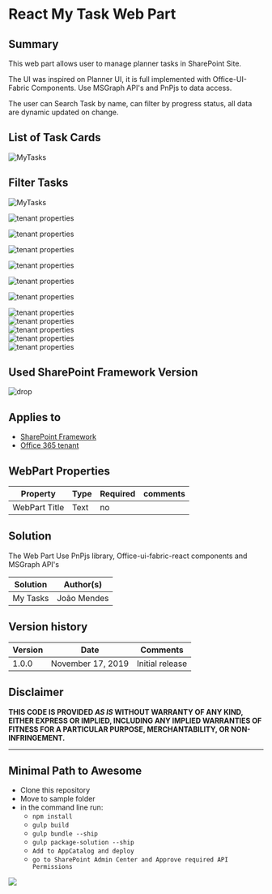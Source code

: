 # React  My Task Web Part 

## Summary
This web part allows user to manage planner tasks in SharePoint Site.

The UI was inspired on Planner UI, it is full implemented with Office-UI-Fabric Components.
Use MSGraph API's and PnPjs to data access.

The user can Search Task by name, can filter by progress status, all data are dynamic updated on change.


 

##  List of Task Cards

![MyTasks](https://github.com/joaojmendes/sp-dev-fx-webparts/blob/dev/samples/react-myTask/assets/screen1.png)

## Filter Tasks

![MyTasks](https://github.com/joaojmendes/sp-dev-fx-webparts/blob/dev/samples/react-myTask/assets/screen2.png)  



![tenant properties](https://github.com/joaojmendes/sp-dev-fx-webparts/blob/dev/samples/react-myTask/assets/screen3.png)  



![tenant properties](https://github.com/joaojmendes/sp-dev-fx-webparts/blob/dev/samples/react-myTask/assets/screen4.png) 



![tenant properties](https://github.com/joaojmendes/sp-dev-fx-webparts/blob/dev/samples/react-myTask/assets/screen5.png)  


![tenant properties](https://github.com/joaojmendes/sp-dev-fx-webparts/blob/dev/samples/react-myTask/assets/screen6.png)  


![tenant properties](https://github.com/joaojmendes/sp-dev-fx-webparts/blob/dev/samples/react-myTask/assets/screen7.png)  



![tenant properties](https://github.com/joaojmendes/sp-dev-fx-webparts/blob/dev/samples/react-myTask/assets/screen8.png)  

![tenant properties](https://github.com/joaojmendes/sp-dev-fx-webparts/blob/dev/samples/react-myTask/assets/screen9.png)  
![tenant properties](https://github.com/joaojmendes/sp-dev-fx-webparts/blob/dev/samples/react-myTask/assets/screen10.png)  
![tenant properties](https://github.com/joaojmendes/sp-dev-fx-webparts/blob/dev/samples/react-myTask/assets/screen11.png)  
![tenant properties](https://github.com/joaojmendes/sp-dev-fx-webparts/blob/dev/samples/react-myTask/assets/screen12.png)  
![tenant properties](https://github.com/joaojmendes/sp-dev-fx-webparts/blob/dev/samples/react-myTask/assets/screen13.png)  





## Used SharePoint Framework Version 
![drop](https://img.shields.io/badge/version-1.9.1-green.svg)

## Applies to

* [SharePoint Framework](https:/dev.office.com/sharepoint)
* [Office 365 tenant](https://dev.office.com/sharepoint/docs/spfx/set-up-your-development-environment)

## WebPart Properties
 
Property |Type|Required| comments
--------------------|----|--------|----------
WebPart Title| Text| no|
 

## Solution
The Web Part Use PnPjs library, Office-ui-fabric-react components and MSGraph API's

Solution|Author(s)
--------|---------
My Tasks |João Mendes

## Version history

Version|Date|Comments
-------|----|--------
1.0.0|November 17, 2019|Initial release

## Disclaimer
**THIS CODE IS PROVIDED *AS IS* WITHOUT WARRANTY OF ANY KIND, EITHER EXPRESS OR IMPLIED, INCLUDING ANY IMPLIED WARRANTIES OF FITNESS FOR A PARTICULAR PURPOSE, MERCHANTABILITY, OR NON-INFRINGEMENT.**

---

## Minimal Path to Awesome

- Clone this repository
- Move to sample folder
- in the command line run:
  - `npm install`
  - `gulp build`
  - `gulp bundle --ship`
  - `gulp package-solution --ship`
  - `Add to AppCatalog and deploy`
   - `go to SharePoint Admin Center and Approve required API Permissions`


<img src="https://telemetry.sharepointpnp.com/sp-dev-fx-webparts/samples/react-MyTask" />
